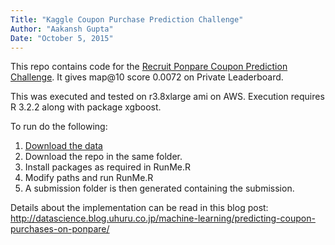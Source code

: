 ```yaml
---
Title: "Kaggle Coupon Purchase Prediction Challenge"
Author: "Aakansh Gupta"
Date: "October 5, 2015"
---
```


This repo contains code for the [Recruit Ponpare Coupon Prediction Challenge](https://www.kaggle.com/c/coupon-purchase-prediction/). It gives map@10 score 0.0072 on Private Leaderboard.


This was executed and tested on r3.8xlarge ami on AWS. Execution requires R 3.2.2 along with package xgboost.

To run do the following:

1. [Download the data](https://www.kaggle.com/c/coupon-purchase-prediction/data)
2. Download the repo in the same folder.
3. Install packages as required in RunMe.R
4. Modify paths and run RunMe.R
5. A submission folder is then generated containing the submission.

Details about the implementation can be read in this blog post: http://datascience.blog.uhuru.co.jp/machine-learning/predicting-coupon-purchases-on-ponpare/

